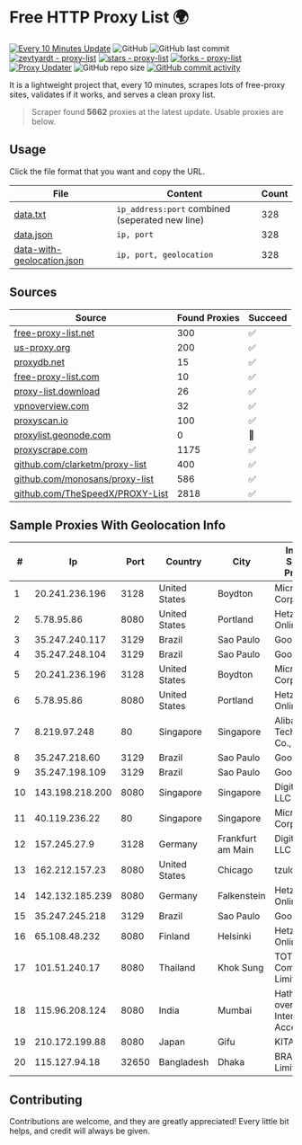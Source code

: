 
# Free HTTP Proxy List 🌍

[![Every 10 Minutes Update](https://github.com/mertguvencli/http-proxy-list/actions/workflows/main.yml/badge.svg?branch=main)](https://github.com/mertguvencli/http-proxy-list/actions/workflows/main.yml)
![GitHub](https://img.shields.io/github/license/mertguvencli/http-proxy-list)
![GitHub last commit](https://img.shields.io/github/last-commit/mertguvencli/http-proxy-list)
[![zevtyardt - proxy-list](https://img.shields.io/static/v1?label=zevtyardt&message=proxy-list&color=blue&logo=github)](https://github.com/zevtyardt/proxy-list "Go to GitHub repo")
[![stars - proxy-list](https://img.shields.io/github/stars/zevtyardt/proxy-list?style=social)](https://github.com/zevtyardt/proxy-list)
[![forks - proxy-list](https://img.shields.io/github/forks/zevtyardt/proxy-list?style=social)](https://github.com/zevtyardt/proxy-list)
[![Proxy Updater](https://github.com/zevtyardt/proxy-list/workflows/Proxy%20Updater/badge.svg)](https://github.com/zevtyardt/proxy-list/actions?query=workflow:"Proxy+Updater")
![GitHub repo size](https://img.shields.io/github/repo-size/zevtyardt/proxy-list)
[![GitHub commit activity](https://img.shields.io/github/commit-activity/m/zevtyardt/proxy-list?logo=commits)](https://github.com/zevtyardt/proxy-list/commits/main)

It is a lightweight project that, every 10 minutes, scrapes lots of free-proxy sites, validates if it works, and serves a clean proxy list.

> Scraper found **5662** proxies at the latest update. Usable proxies are below.

## Usage

Click the file format that you want and copy the URL.

|File|Content|Count|
|----|-------|-----|
|[data.txt](https://raw.githubusercontent.com/mertguvencli/http-proxy-list/main/proxy-list/data.txt)|`ip_address:port` combined (seperated new line)|328|
|[data.json](https://raw.githubusercontent.com/mertguvencli/http-proxy-list/main/proxy-list/data.json)|`ip, port`|328|
|[data-with-geolocation.json](https://raw.githubusercontent.com/mertguvencli/http-proxy-list/main/proxy-list/data-with-geolocation.json)|`ip, port, geolocation`|328|

## Sources

|Source|Found Proxies|Succeed|
|------|-------------|-------|
|[free-proxy-list.net](https://free-proxy-list.net)|300|✅|
|[us-proxy.org](https://www.us-proxy.org)|200|✅|
|[proxydb.net](http://proxydb.net)|15|✅|
|[free-proxy-list.com](https://free-proxy-list.com/?page=&port=&type%5B%5D=http&type%5B%5D=https&up_time=0&search=Search)|10|✅|
|[proxy-list.download](https://www.proxy-list.download/HTTP)|26|✅|
|[vpnoverview.com](https://vpnoverview.com/privacy/anonymous-browsing/free-proxy-servers)|32|✅|
|[proxyscan.io](https://www.proxyscan.io)|100|✅|
|[proxylist.geonode.com](https://proxylist.geonode.com/api/proxy-list?limit=300&page=1&sort_by=lastChecked&sort_type=desc&protocols=http,https)|0|🚫|
|[proxyscrape.com](https://api.proxyscrape.com/v2/?request=displayproxies&protocol=http&timeout=10000&country=all&ssl=all&anonymity=all)|1175|✅|
|[github.com/clarketm/proxy-list](https://raw.githubusercontent.com/clarketm/proxy-list/master/proxy-list-raw.txt)|400|✅|
|[github.com/monosans/proxy-list](https://raw.githubusercontent.com/monosans/proxy-list/main/proxies/http.txt)|586|✅|
|[github.com/TheSpeedX/PROXY-List](https://raw.githubusercontent.com/TheSpeedX/PROXY-List/master/http.txt)|2818|✅|


## Sample Proxies With Geolocation Info

|#|Ip|Port|Country|City|Internet Service Provider|
|-|--|----|-------|----|-------------------------|
|1|20.241.236.196|3128|United States|Boydton|Microsoft Corporation|
|2|5.78.95.86|8080|United States|Portland|Hetzner Online GmbH|
|3|35.247.240.117|3129|Brazil|Sao Paulo|Google LLC|
|4|35.247.248.104|3129|Brazil|Sao Paulo|Google LLC|
|5|20.241.236.196|3128|United States|Boydton|Microsoft Corporation|
|6|5.78.95.86|8080|United States|Portland|Hetzner Online GmbH|
|7|8.219.97.248|80|Singapore|Singapore|Alibaba (US) Technology Co., Ltd.|
|8|35.247.218.60|3129|Brazil|Sao Paulo|Google LLC|
|9|35.247.198.109|3129|Brazil|Sao Paulo|Google LLC|
|10|143.198.218.200|8080|Singapore|Singapore|DigitalOcean, LLC|
|11|40.119.236.22|80|Singapore|Singapore|Microsoft Corporation|
|12|157.245.27.9|3128|Germany|Frankfurt am Main|DigitalOcean, LLC|
|13|162.212.157.23|8080|United States|Chicago|tzulo, inc.|
|14|142.132.185.239|8080|Germany|Falkenstein|Hetzner Online GmbH|
|15|35.247.245.218|3129|Brazil|Sao Paulo|Google LLC|
|16|65.108.48.232|8080|Finland|Helsinki|Hetzner Online GmbH|
|17|101.51.240.17|8080|Thailand|Khok Sung|TOT Public Company Limited|
|18|115.96.208.124|8080|India|Mumbai|Hathway IP over Cable Internet Access|
|19|210.172.199.88|8080|Japan|Gifu|KITAGATA|
|20|115.127.94.18|32650|Bangladesh|Dhaka|BRACNet Limited|



## Contributing

Contributions are welcome, and they are greatly appreciated! Every
little bit helps, and credit will always be given.

